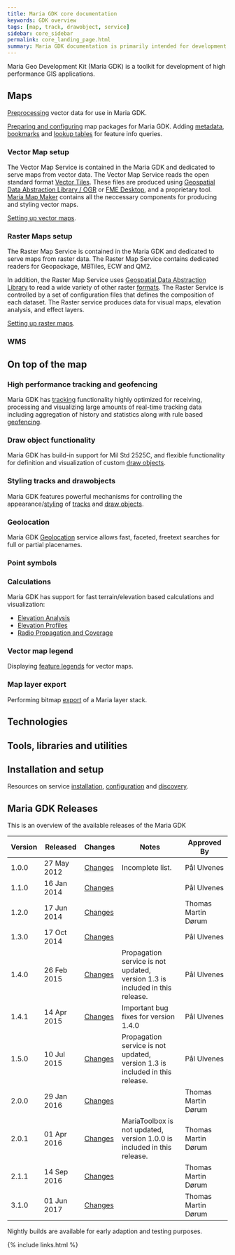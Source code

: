 ```yaml
---
title: Maria GDK core documentation
keywords: GDK overview
tags: [map, track, drawobject, service]
sidebar: core_sidebar
permalink: core_landing_page.html
summary: Maria GDK documentation is primarily intended for development teams using the Maria GDK platform and for members of the Maria GDK development team. 
---
```

Maria Geo Development Kit (Maria GDK) is a toolkit for development of high performance GIS applications. 

## Maps
[Preprocessing](./core_maps_preprocess_vector.html) vector data for use in Maria GDK.

[Preparing and configuring](./core_maps_prepare.html) map packages for Maria GDK. Adding [metadata](./core_maps_metadata.html), [bookmarks](./core_maps_bookmarks.html) and [lookup tables](./core_maps_lookuptables.html) for feature info queries.

### Vector Map setup
The Vector Map Service is contained in the Maria GDK and dedicated to serve maps from vector data. The Vector Map Service reads the open standard format [Vector Tiles](https://github.com/mapbox/vector-tile-spec). These files are produced using [Geospatial Data Abstraction Library / OGR](http://www.gdal.org/) or [FME Desktop](http://www.safe.com/fme/fme-desktop/), and a proprietary tool. [Maria Map Maker](./mmm_landing_page.html) contains all the neccessary components for producing and styling vector maps. 

[Setting up vector maps](./core_vector_map_setup.html).
 
### Raster Maps setup
The Raster Map Service is contained in the Maria GDK and dedicated to serve maps from raster data. The Raster Map Service contains dedicated readers for Geopackage, MBTiles, ECW and QM2.

In addition, the Raster Map Service uses [Geospatial Data Abstraction Library](http://www.gdal.org/) to read a wide variety of other raster [formats](./core_raster_map_formats.html). The Raster Service is controlled by a set of configuration files that defines the composition of each dataset. The Raster service produces data for visual maps, elevation analysis, and effect layers.

[Setting up raster maps](./core_raster_map_setup.html).

### WMS

## On top of the map

### High performance tracking and geofencing
Maria GDK has [tracking](./core_tracks.html) functionality highly optimized for receiving, processing and visualizing large amounts of real-time tracking data including aggregation of history and statistics along with rule based [geofencing](./core_geofencing.html).

### Draw object functionality
Maria GDK has build-in support for Mil Std 2525C, and flexible functionality for definition and visualization of custom [draw objects](./core_drawobjects.html).

### Styling tracks and drawobjects
Maria GDK features powerful mechanisms for controlling the appearance/[styling](./core_styling.html) of [tracks](./core_styling_track.html) and [draw objects](./core_styling_drawobjects.html).

### Geolocation
Maria GDK [Geolocation](./core_geolocation.html) service allows fast, faceted, freetext searches for full or partial placenames.

### Point symbols

### Calculations
Maria GDK has support for fast terrain/elevation based calculations and visualization:

* [Elevation Analysis](core_elevationanalysis.html)
* [Elevation Profiles](core_elevationprofiles.html)
* [Radio Propagation and Coverage](core_radiocalculations.html)
 
### Vector map legend
Displaying [feature legends](./core_maps_vectorlegend.html) for vector maps.

### Map layer export
Performing bitmap [export](./core_maps_export.html) of a Maria layer stack.

## Technologies

## Tools, libraries and utilities

## Installation and setup
Resources on service [installation](./core_setup_service_installation.md), [configuration](./core_setup_service_configuration.html) and [discovery](./core_setup_service_discovery.html).

## Maria GDK Releases
This is an overview of the available releases of the Maria GDK

 | Version | Released    | Changes   | Notes | Approved By | 
 | ------- | --------    | -------  | ----- | -----------  | 
 |1.0.0| 27 May 2012 |[Changes](http://issues.teleplanglobe.com/releaseNotes/M?q=version%3A+1.0.0&title=Change+log+Maria+GDK+Release&token=1BCFDEB82AE6833DA890D9438CCDF843&showDescription=false&showComments=false) | Incomplete list. | Pål Ulvenes | 
 | 1.1.0   | 16 Jan 2014 | [Changes](http://issues.teleplanglobe.com/releaseNotes/M?q=version%3A+1.1.0&title=Change+log+Maria+GDK+Release&token=1BCFDEB82AE6833DA890D9438CCDF843&showDescription=false&showComments=false)| | Pål Ulvenes         | 
 | 1.2.0   | 17 Jun 2014 | [Changes](http://issues.teleplanglobe.com/releaseNotes/M?q=version%3A+1.2.0&title=Change+log+Maria+GDK+Release&token=1BCFDEB82AE6833DA890D9438CCDF843&showDescription=false&showComments=false)|  | Thomas Martin Dørum | 
 | 1.3.0   | 17 Oct 2014 | [Changes](http://issues.teleplanglobe.com/releaseNotes/M?q=version%3A+1.3.0&title=Change+log+Maria+GDK+Release&token=1BCFDEB82AE6833DA890D9438CCDF843&showDescription=false&showComments=false)|  | Pål Ulvenes         | 
 | 1.4.0   | 26 Feb 2015 | [Changes](http://issues.teleplanglobe.com/releaseNotes/M?q=version%3A+1.4.0&title=Change+log+Maria+GDK+Release&token=1BCFDEB82AE6833DA890D9438CCDF843&showDescription=false&showComments=false) | Propagation service is not updated,<br/>version 1.3 is included in this release.| Pål Ulvenes|
 | 1.4.1   | 14 Apr 2015 | [ Changes](http://issues.teleplanglobe.com:8080/releaseNotes/M?q=Fix+versions%3A+1.4.1&title=Release+Note+Maria+GDK+version+1.4.1&token=wo63rm3u40ne24n7986unn4e&showDescription=false&showComments=false)  | Important bug fixes for version 1.4.0 | Pål Ulvenes | 
 | 1.5.0   | 10 Jul 2015 | [ Changes](http://issues.teleplanglobe.com:8080/releaseNotes/M?q=Fix+versions%3A+1.5.0&title=Release+Note+Maria+GDK+version+1.5.0&token=wo63rm3u40ne24n7986unn4e&showDescription=false&showComments=false)  | Propagation service is not updated,<br/>version 1.3 is included in this release. | Pål Ulvenes | 
 | 2.0.0   | 29 Jan 2016 | [ Changes](http://issues.teleplanglobe.com:8080/releaseNotes/M?q=Fix+versions%3A+2.0.0&title=Release+Note+Maria+GDK+version+2.0.0&token=1evk53dsqyomgsl3ok94fxw11&showDescription=false&showComments=false) | | Thomas Martin Dørum | 
 | 2.0.1   | 01 Apr 2016 | [ Changes](http://issues.teleplanglobe.com:8080/releaseNotes/M?q=Fix+versions%3A+2.0.1&title=Release+Note+Maria+GDK+version+2.0.1&token=1evk53dsqyomgsl3ok94fxw11&showDescription=false&showComments=false) | MariaToolbox is not updated,<br/>version 1.0.0 is included in this release. | Thomas Martin Dørum | 
 | 2.1.1   | 14 Sep 2016 | [ Changes](http://issues.teleplanglobe.com:8080/releaseNotes/M?q=Fix+versions%3A+2.1.1&title=Release+Note+Maria+GDK+version+2.1.1&token=1evk53dsqyomgsl3ok94fxw11&showDescription=false&showComments=false) |  | Thomas Martin Dørum | 
 | 3.1.0   | 01 Jun 2017 | [ Changes](http://issues.teleplanglobe.com:8080/releaseNotes/M?q=Fix+versions%3A+3.1.0&title=Release+Note+Maria+GDK+version+3.1.0&token=1evk53dsqyomgsl3ok94fxw11&showDescription=false&showComments=false) | | Thomas Martin Dørum | 




Nightly builds are available for early adaption and testing purposes.


{% include links.html %}